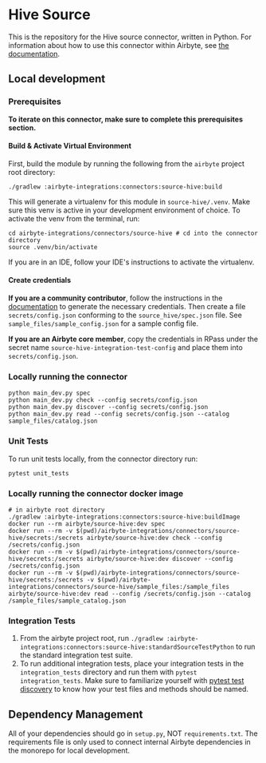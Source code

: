 # Hive Source 

This is the repository for the Hive source connector, written in Python. 
For information about how to use this connector within Airbyte, see [the documentation](https://docs.airbyte.io/integrations/sources/hive).

## Local development

### Prerequisites
**To iterate on this connector, make sure to complete this prerequisites section.**

#### Build & Activate Virtual Environment
First, build the module by running the following from the `airbyte` project root directory: 
```
./gradlew :airbyte-integrations:connectors:source-hive:build
```

This will generate a virtualenv for this module in `source-hive/.venv`. Make sure this venv is active in your
development environment of choice. To activate the venv from the terminal, run:
```
cd airbyte-integrations/connectors/source-hive # cd into the connector directory
source .venv/bin/activate
```
If you are in an IDE, follow your IDE's instructions to activate the virtualenv.

#### Create credentials
**If you are a community contributor**, follow the instructions in the [documentation](https://docs.airbyte.io/integrations/sources/hive)
to generate the necessary credentials. Then create a file `secrets/config.json` conforming to the `source_hive/spec.json` file.
See `sample_files/sample_config.json` for a sample config file.

**If you are an Airbyte core member**, copy the credentials in RPass under the secret name `source-hive-integration-test-config`
and place them into `secrets/config.json`.


### Locally running the connector
```
python main_dev.py spec
python main_dev.py check --config secrets/config.json
python main_dev.py discover --config secrets/config.json
python main_dev.py read --config secrets/config.json --catalog sample_files/catalog.json
```

### Unit Tests
To run unit tests locally, from the connector directory run:
```
pytest unit_tests
```

### Locally running the connector docker image
```
# in airbyte root directory
./gradlew :airbyte-integrations:connectors:source-hive:buildImage
docker run --rm airbyte/source-hive:dev spec
docker run --rm -v $(pwd)/airbyte-integrations/connectors/source-hive/secrets:/secrets airbyte/source-hive:dev check --config /secrets/config.json
docker run --rm -v $(pwd)/airbyte-integrations/connectors/source-hive/secrets:/secrets airbyte/source-hive:dev discover --config /secrets/config.json
docker run --rm -v $(pwd)/airbyte-integrations/connectors/source-hive/secrets:/secrets -v $(pwd)/airbyte-integrations/connectors/source-hive/sample_files:/sample_files airbyte/source-hive:dev read --config /secrets/config.json --catalog /sample_files/sample_catalog.json
```

### Integration Tests
1. From the airbyte project root, run `./gradlew :airbyte-integrations:connectors:source-hive:standardSourceTestPython` to run the standard integration test suite.
1. To run additional integration tests, place your integration tests in the `integration_tests` directory and run them with `pytest integration_tests`.
   Make sure to familiarize yourself with [pytest test discovery](https://docs.pytest.org/en/latest/goodpractices.html#test-discovery) to know how your test files and methods should be named.

## Dependency Management
All of your dependencies should go in `setup.py`, NOT `requirements.txt`. The requirements file is only used to connect internal Airbyte dependencies in the monorepo for local development.
